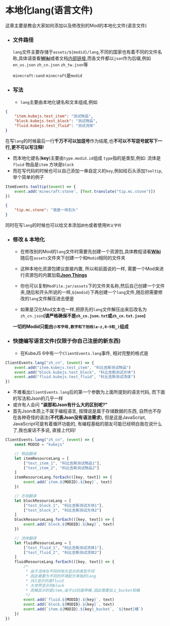 # 本地化lang(语言文件)
这章主要是教会大家如何添加以及修改别的Mod的本地化文件(语言文件)

* ### 文件路径
  `lang`文件主要存储于`assets/${modid}/lang`,不同的国家也有着不同的文件名称,具体请查看[**Wiki**](https://zh.minecraft.wiki/w/语言)或者文档[内部链接](/DigressionLangFileNamingChart.md),而各文件都以`json`作为后缀,例如`en_us.json` `zh_cn.json` `zh_tw.json`等 

  `minecraft:sand` `minecraft`是`modid`

* ### 写法
  * `lang`主要由本地化键名和文本组成,例如
```json
{
    "item.kubejs.test_item": "测试物品",
    "block.kubejs.test_block": "测试物品",
    "fluid.kubejs.test_fluid": "测试流体"
}
```
  在写`lang`的时候最后一行**千万不可以加逗号**作为结尾,也**不可以不写逗号就写下一行,更不可以写注释!**
  * 而本地化键名(**key**)主要由`type.modid.id`组成
  `type`指的是类型,例如:
  流体是`fluid`
  物品是`item`
  方块是`block`
  * 而在写代码的时候也可以自己添加一串自定义的`key`,例如给石头添加`Tooltip`,举个简单的例子

```js
ItemEvents.tooltip((event) => {
	event.add('minecraft:stone', [Text.translate("tip.mc.stone")])
})
```

```json
{
    "tip.mc.stone": "我是一块石头"
}
```
  同时在写`lang`的时候也可以给文本添加`颜色`或者使用`转义字符`

* ### 修改 & 本地化
  * 在修改别的Mod的`lang`文件时需要先创建一个资源包,具体教程请看[**Wiki**](https://zh.minecraft.wiki/w/Tutorial:制作资源包)
  随后在`assets`文件夹下创建一个和`Modid`相同的文件夹

  * 这种本地化资源包建议直接内置, 所以和前面说的一样, 需要一个Mod来进行资源包的内置加载[**Json Things**](https://www.mcmod.cn/class/7734.html)

  * 你也可以复制`ModFile.jar/assets`下的文件夹名称,然后自己创建一个文件夹,随后和开头所说的一样,`${modid}`下再创建一个`lang`文件,随后把需要修改的`lang`文件解压进去便是
  * 如果是汉化Mod文本也一样,把原先的`lang`文件解压出来后改名为`zh_cn.json`**(请严格确保不是`zh_cn.json.txt`或`zh_cn.txt.json`)**

  **一切的Modid只能由`小写字母,数字和下划线(a-z,0-9和_)`组成**

* ### 快捷编写语言文件(仅限于你自己注册的新东西)
  * 在KubeJS 6中有一个`ClientEvents.lang`事件, 相对完整的格式是
```js
ClientEvents.lang("zh_cn", (event) => {
	event.add("item.kubejs.test_item", "科比吉斯测试物品")
	event.add("block.kubejs.test_block", "科比吉斯测试方块")
	event.add("fluid.kubejs.test_fluid", "科比吉斯测试流体")
})
```
  * 不难看出`ClientEvents.lang`后的第一个参数为上面所提到的语言代码, 而下面的写法和Json的几乎一样
  * 或许有人会问  **"誒那和Json有什么大的区别呢?"**
  * 首先Json本质上不属于编程语言, 按理说是属于存储数据的东西, 自然也不存在各种奇怪的语法(**不代表Json没有语法需求**), 但是这是JavaScript, JavaScript可是有着循环功能的, 有编程基础的朋友可能已经明白我在说什么了,我也废话不多说, 直接上代码!
```js
ClientEvents.lang("zh_cn", (event) => {
	const MODID = "kubejs"

	// 物品翻译
	let itemResourceLang = [
		["test_item_1", "科比吉斯测试物品1"],
		["test_item_2", "科比吉斯测试物品2"]
	]
	itemResourceLang.forEach(([key, text]) => {
		event.add(`item.${MODID}.${key}`, text)
	})

	// 方块翻译
	let blockResourceLang = [
		["test_block_1", "科比吉斯测试方块1"],
		["test_block_2", "科比吉斯测试方块2"]
	]
	blockResourceLang.forEach(([key, text]) => {
		event.add(`block.${MODID}.${key}`, text)
	})

	// 流体翻译
	let fluidResourceLang = [
		["test_fluid_1", "科比吉斯测试流体1"],
		["test_fluid_2", "科比吉斯测试流体2"]
	]
	fluidResourceLang.forEach(([key, text]) => {
		/*
		 * 由于流体在不同的地方显示的类型不同
		 * 因此需要为不同的环境配方单独的lang
		 * JEI显示的是fluid
		 * 大世界显示的block
		 * 而桶显示的是item,由于id后面带桶,因此需要加上_bucket和桶
		 */
		event.add(`fluid.${MODID}.${key}`, text)
		event.add(`block.${MODID}.${key}`, text)
		event.add(`item.${MODID}.${key}_bucket`, `${text}桶`)
	})
})
```